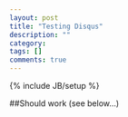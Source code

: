 ```yaml
---
layout: post
title: "Testing Disqus"
description: ""
category: 
tags: []
comments: true
---
```

{% include JB/setup %}

##Should work (see below...)
